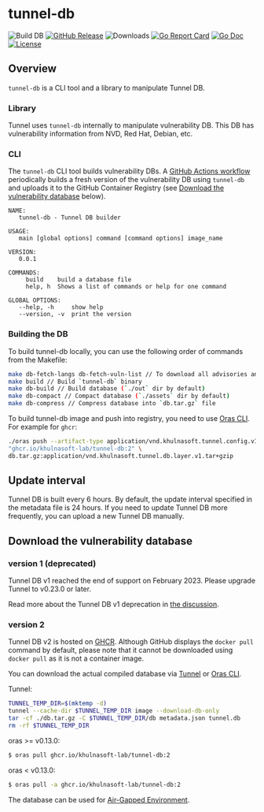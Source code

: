 # tunnel-db 

![Build DB](https://github.com/khulnasoft-lab/tunnel-db/workflows/Tunnel%20DB/badge.svg)
[![GitHub Release][release-img]][release]
![Downloads][download]
[![Go Report Card][report-card-img]][report-card]
[![Go Doc][go-doc-img]][go-doc]
[![License][license-img]][license]

[download]: https://img.shields.io/github/downloads/khulnasoft-lab/tunnel-db/total?logo=github
[release-img]: https://img.shields.io/github/release/khulnasoft-lab/tunnel-db.svg?logo=github
[release]: https://github.com/khulnasoft-lab/tunnel-db/releases
[report-card-img]: https://goreportcard.com/badge/github.com/khulnasoft-lab/tunnel-db
[report-card]: https://goreportcard.com/report/github.com/khulnasoft-lab/tunnel-db
[go-doc-img]: https://godoc.org/github.com/khulnasoft-lab/tunnel-db?status.svg
[go-doc]: https://godoc.org/github.com/khulnasoft-lab/tunnel-db
[code-cov]: https://codecov.io/gh/khulnasoft-lab/tunnel-db/branch/main/graph/badge.svg
[license-img]: https://img.shields.io/badge/License-Apache%202.0-blue.svg
[license]: https://github.com/khulnasoft-lab/tunnel-db/blob/main/LICENSE

## Overview
`tunnel-db` is a CLI tool and a library to manipulate Tunnel DB.

### Library
Tunnel uses `tunnel-db` internally to manipulate vulnerability DB. This DB has vulnerability information from NVD, Red Hat, Debian, etc.

### CLI
The `tunnel-db` CLI tool builds vulnerability DBs. A [GitHub Actions workflow](.github/workflows/cron.yml)
periodically builds a fresh version of the vulnerability DB using `tunnel-db` and uploads it to the GitHub
Container Registry (see [Download the vulnerability database](#download-the-vulnerability-database) below).

```
NAME:
   tunnel-db - Tunnel DB builder

USAGE:
   main [global options] command [command options] image_name

VERSION:
   0.0.1

COMMANDS:
     build    build a database file
     help, h  Shows a list of commands or help for one command

GLOBAL OPTIONS:
   --help, -h     show help
   --version, -v  print the version
```

### Building the DB
To build tunnel-db locally, you can use the following order of commands from the Makefile:
```bash
make db-fetch-langs db-fetch-vuln-list // To download all advisories and other required files (`./cache` dir by default)
make build // Build `tunnel-db` binary
make db-build // Build database (`./out` dir by default)
make db-compact // Compact database (`./assets` dir by default)
make db-compress // Compress database into `db.tar.gz` file
```

To build tunnel-db image and push into registry, you need to use [Oras CLI](https://oras.land/cli/).
For example for `ghcr`:
```bash
./oras push --artifact-type application/vnd.khulnasoft.tunnel.config.v1+json \
"ghcr.io/khulnasoft-lab/tunnel-db:2" \
db.tar.gz:application/vnd.khulnasoft.tunnel.db.layer.v1.tar+gzip
```

## Update interval
Tunnel DB is built every 6 hours.
By default, the update interval specified in the metadata file is 24 hours.
If you need to update Tunnel DB more frequently, you can upload a new Tunnel DB manually.

## Download the vulnerability database
### version 1 (deprecated)
Tunnel DB v1 reached the end of support on February 2023. Please upgrade Tunnel to v0.23.0 or later.

Read more about the Tunnel DB v1 deprecation in [the discussion](https://github.com/khulnasoft-lab/tunnel/discussions/1653).

### version 2
Tunnel DB v2 is hosted on [GHCR](https://github.com/orgs/khulnasoft-lab/packages/container/package/tunnel-db).
Although GitHub displays the `docker pull` command by default, please note that it cannot be downloaded using `docker pull` as it is not a container image.

You can download the actual compiled database via [Tunnel](https://khulnasoft-lab.github.io/tunnel/) or [Oras CLI](https://oras.land/cli/).

Tunnel:
```sh
TUNNEL_TEMP_DIR=$(mktemp -d)
tunnel --cache-dir $TUNNEL_TEMP_DIR image --download-db-only
tar -cf ./db.tar.gz -C $TUNNEL_TEMP_DIR/db metadata.json tunnel.db
rm -rf $TUNNEL_TEMP_DIR
```
oras >= v0.13.0:
```sh
$ oras pull ghcr.io/khulnasoft-lab/tunnel-db:2
```

oras < v0.13.0:
```sh
$ oras pull -a ghcr.io/khulnasoft-lab/tunnel-db:2
```
The database can be used for [Air-Gapped Environment](https://khulnasoft-lab.github.io/tunnel/latest/docs/advanced/air-gap/).
